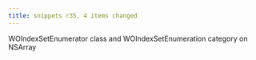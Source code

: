 ```yaml
---
title: snippets r35, 4 items changed
---
```


WOIndexSetEnumerator class and WOIndexSetEnumeration category on NSArray
